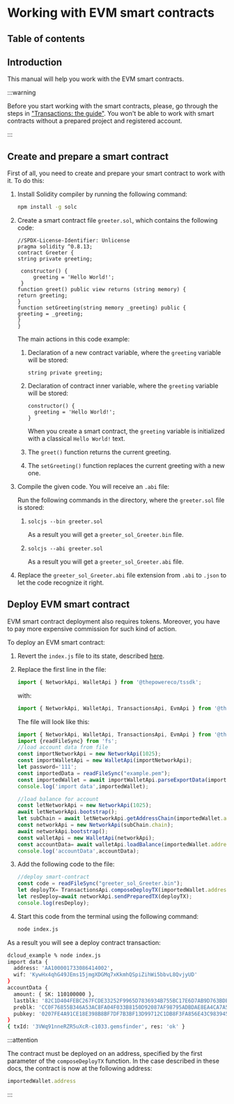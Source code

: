 # Working with EVM smart contracts

## Table of contents

<!-- START doctoc -->
<!-- END doctoc -->

## Introduction

This manual will help you work with the EVM smart contracts.

:::warning

Before you start working with the smart contracts, please, go through the steps in ["Transactions: the guide"](./01-transactions.md). You won't be able to work with smart contracts without a prepared project and registered account.

:::

## Create and prepare a smart contract

First of all, you need to create and prepare your smart contract to work with it. To do this:

1. Install Solidity compiler by running the following command:

   ```bash
   npm install -g solc
   ```
   
2. Create a smart contract file `greeter.sol`, which contains the following code:

   ```solidity
   //SPDX-License-Identifier: Unlicense
   pragma solidity ^0.8.13;
   contract Greeter {
   string private greeting;

    constructor() {
        greeting = 'Hello World!';
    }
   function greet() public view returns (string memory) {
   return greeting;
   }
   function setGreeting(string memory _greeting) public {
   greeting = _greeting;
   }
   }
   ```
   
   The main actions in this code example:

   1. Declaration of a new contract variable, where the `greeting` variable will be stored:

      ```solidity
      string private greeting;
      ```
      
   2. Declaration of contract inner variable, where the `greeting` variable will be stored:

      ```solidity
      constructor() {
        greeting = 'Hello World!';
      }
      ```
      
      When you create a smart contract, the `greeting` variable is initialized with a classical `Hello World!` text.

   3. The `greet()` function returns the current greeting.
   4. The `setGreeting()` function replaces the current greeting with a new one.

3. Compile the given code. You will receive an `.abi` file:
   
   Run the following commands in the directory, where the `greeter.sol` file is stored:

      1. ```solidity
         solcjs --bin greeter.sol
         ```
      
         As a result you will get a `greeter_sol_Greeter.bin` file.

      2. ```solidity
         solcjs --abi greeter.sol
         ```
      
         As a result you will get a `greeter_sol_Greeter.abi` file.

4. Replace the `greeter_sol_Greeter.abi` file extension from `.abi` to `.json` to let the code recognize it right.

## Deploy EVM smart contract

EVM smart contract deployment also requires tokens. Moreover, you have to pay more expensive commission for such kind of action.

To deploy an EVM smart contract:

1. Revert the `index.js` file to its state, described [here](./01-transactions.md#account-data-uploading-and-displaying-account-state).
2. Replace the first line in the file:

   ```javascript
   import { NetworkApi, WalletApi } from '@thepowereco/tssdk';
   ```
   
   with:

   ```javascript
   import { NetworkApi, WalletApi, TransactionsApi, EvmApi } from '@thepowereco/tssdk';
   ```
   
   The file will look like this:

   ```javascript
   import { NetworkApi, WalletApi, TransactionsApi, EvmApi } from '@thepowereco/tssdk';
   import {readFileSync} from 'fs';
   //load account data from file
   const importNetworkApi = new NetworkApi(1025);
   const importWalletApi = new WalletApi(importNetworkApi);
   let password='111';
   const importedData = readFileSync("example.pem");
   const importedWallet = await importWalletApi.parseExportData(importedData.toString(), password);
   console.log('import data',importedWallet);

   //load balance for account
   const letNetworkApi = new NetworkApi(1025);
   await letNetworkApi.bootstrap();
   let subChain = await letNetworkApi.getAddressChain(importedWallet.address);
   const networkApi = new NetworkApi(subChain.chain);
   await networkApi.bootstrap();
   const walletApi = new WalletApi(networkApi);
   const accountData= await walletApi.loadBalance(importedWallet.address);
   console.log('accountData',accountData);
   ```

3. Add the following code to the file:

   ```javascript
   //deploy smart-contract
   const code = readFileSync("greeter_sol_Greeter.bin");
   let deployTX= TransactionsApi.composeDeployTX(importedWallet.address,code.toString(),[],'',0,importedWallet.wif,"evm",networkApi.feeSettings,networkApi.gasSettings);
   let resDeploy=await networkApi.sendPreparedTX(deployTX);
   console.log(resDeploy);
   ```

4. Start this code from the terminal using the following command:

   ```bash
   node index.js
   ```

As a result you will see a deploy contract transaction:

```bash
dcloud_example % node index.js
import data {
  address: 'AA100001733086414002',
  wif: 'KywHx4qhG49JEms15jmgXDGMq7xKkmhQSpiZihWi5bbvL8QvjyUD'
}
accountData {
  amount: { SK: 110100000 },
  lastblk: '82C1D404FEBC267FCDE33252F9965D7836934B755BC17E6D7AB9D763BDE5A37D',
  preblk: 'CC0F76855B346A53AC8FA04F033B8150D92087AF98795ADBDAE8EA4CA7A57FD5',
  pubkey: '0207FE4A91CE18E398B8BF7DF7B3BF13D99712C1DB8F3FA856E43C9839452424E1'
}
{ txId: '3VWq91nneRZR5uXcR-c1033.gemsfinder', res: 'ok' }
```

:::attention

The contract must be deployed on an address, specified by the first parameter of the `composeDeployTX` function. In the case described in these docs, the contract is now at the following address:

   ```javascript
   importedWallet.address
   ```

:::
